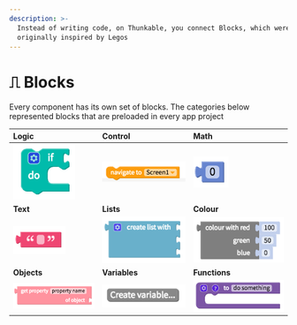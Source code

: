 ```yaml
---
description: >-
  Instead of writing code, on Thunkable, you connect Blocks, which were
  originally inspired by Legos
---
```


# ⎍ Blocks

Every component has its own set of blocks. The categories below represented blocks that are preloaded in every app project

| **Logic** | **Control** | **Math** |
| :--- | :--- | :--- |
| ![](../../../.gitbook/assets/blocks-logic-fig-1.png) | ![](../../../.gitbook/assets/blocks-control-fig-7.png) | ![](../../../.gitbook/assets/blocks-math-fig-2.png) |
| **Text** | **Lists** | **Colour** |
| ![](../../../.gitbook/assets/blocks-text-fig-2.png) | ![](../../../.gitbook/assets/blocks-lists-fig-2.png) | ![](../../../.gitbook/assets/blocks-color-fig-3.png) |
| **Objects** | **Variables** | **Functions** |
| ![](../../../.gitbook/assets/blocks-object-fig-4.png) | ![](../../../.gitbook/assets/blocks-variable-fig-1.png) | ![](../../../.gitbook/assets/blocks-function-fig-1.png) |

